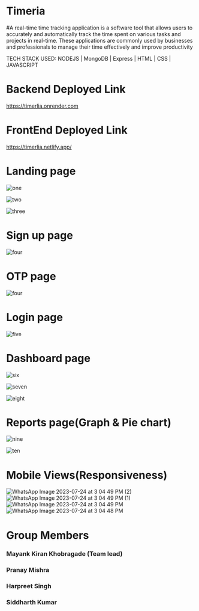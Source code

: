 <!-- # billowy-growth-1168 -->

# Timeria

#A real-time time tracking application is a software tool that allows users to accurately and automatically track the time spent on various tasks and projects in real-time. These applications are commonly used by businesses and professionals to manage their time effectively and improve productivity

TECH STACK USED:
NODEJS | MongoDB | Express | HTML | CSS | JAVASCRIPT

# Backend Deployed Link
https://timerlia.onrender.com

# FrontEnd Deployed Link
https://timerlia.netlify.app/

# Landing page

![one](https://github.com/mayki21/billowy-growth-1168/assets/119392202/c65df7dc-6b25-427a-8718-2e2e5d36aa62)


![two](https://github.com/mayki21/billowy-growth-1168/assets/119392202/034a2b43-fd71-4977-a021-bf5dfa1e188d)



![three](https://github.com/mayki21/billowy-growth-1168/assets/119392202/9a1fab04-988b-4f0b-aff2-01a3b05976ad)

# Sign up page

![four](https://user-images.githubusercontent.com/119392202/236996361-346dd199-023f-4e4c-98f6-d7e49ba498f0.PNG)

# OTP page
![four](https://github.com/mayki21/billowy-growth-1168/assets/119392202/1e72fea1-69e7-4478-b768-51b66aaffab3)

# Login page

![five](https://github.com/mayki21/billowy-growth-1168/assets/119392202/0c203136-5d04-4772-909c-9af9aebd28f1)


# Dashboard page

![six](https://github.com/mayki21/billowy-growth-1168/assets/119392202/9d4124a7-c71f-4efa-9bdd-118035095e9d)


![seven](https://github.com/mayki21/billowy-growth-1168/assets/119392202/ef83daa6-0cb8-4239-9431-c191fac139bc)

![eight](https://github.com/mayki21/billowy-growth-1168/assets/119392202/57ba14ff-897d-40db-b5ae-36186c81e7fd)



# Reports page(Graph & Pie chart)

![nine](https://github.com/mayki21/billowy-growth-1168/assets/119392202/cae5d493-9ca7-432f-b3b0-763f57abaa31)


![ten](https://github.com/mayki21/billowy-growth-1168/assets/119392202/b515f0cd-73db-4957-884a-cc4f7039be1d)

# Mobile Views(Responsiveness)

![WhatsApp Image 2023-07-24 at 3 04 49 PM (2)](https://github.com/mayki21/billowy-growth-1168/assets/119392202/60886e8c-be5f-43bc-8835-56380dceb2f7)
![WhatsApp Image 2023-07-24 at 3 04 49 PM (1)](https://github.com/mayki21/billowy-growth-1168/assets/119392202/d8b355f7-48b8-4fd4-afc1-0051871238c5)
![WhatsApp Image 2023-07-24 at 3 04 49 PM](https://github.com/mayki21/billowy-growth-1168/assets/119392202/ee6c3775-31f5-4844-9abf-5a3db6bb7464)
![WhatsApp Image 2023-07-24 at 3 04 48 PM](https://github.com/mayki21/billowy-growth-1168/assets/119392202/1e05793a-cd16-4e7b-bf25-fd30976482e9)


# Group Members
### Mayank Kiran Khobragade (Team lead)
### Pranay Mishra
### Harpreet Singh
### Siddharth Kumar



















